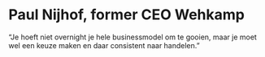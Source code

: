 # Paul Nijhof, former CEO Wehkamp
“Je hoeft niet overnight je hele businessmodel om te gooien, maar je moet wel een keuze maken en daar consistent naar handelen.”
